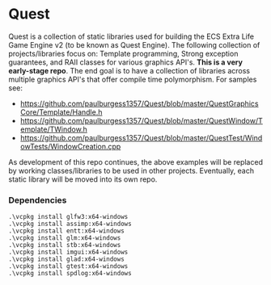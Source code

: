 # Quest
Quest is a collection of static libraries used for building the ECS Extra Life Game Engine v2 (to be known as Quest Engine). The following collection of projects/libraries focus on: Template programming, Strong exception guarantees, and RAII classes for various graphics API's. **This is a very early-stage repo**. The end goal is to have a collection of libraries across multiple graphics API's that offer compile time polymorphism. For samples see:
 - https://github.com/paulburgess1357/Quest/blob/master/QuestGraphicsCore/Template/Handle.h
 - https://github.com/paulburgess1357/Quest/blob/master/QuestWindow/Template/TWindow.h
 - https://github.com/paulburgess1357/Quest/blob/master/QuestTest/WindowTests/WindowCreation.cpp

As development of this repo continues, the above examples will be replaced by working classes/libraries to be used in other projects.  Eventually, each static library will be moved into its own repo.

### Dependencies
```
.\vcpkg install glfw3:x64-windows
.\vcpkg install assimp:x64-windows
.\vcpkg install entt:x64-windows
.\vcpkg install glm:x64-windows
.\vcpkg install stb:x64-windows
.\vcpkg install imgui:x64-windows
.\vcpkg install glad:x64-windows
.\vcpkg install gtest:x64-windows
.\vcpkg install spdlog:x64-windows
```

